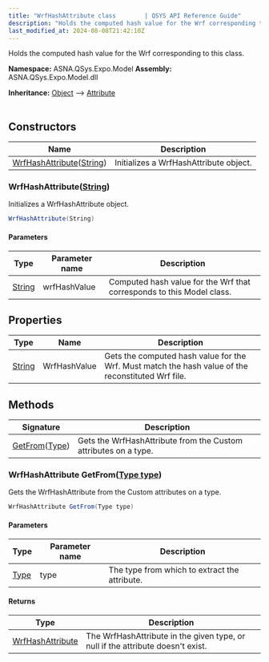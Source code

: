 ```yaml
---
title: "WrfHashAttribute class        | QSYS API Reference Guide"
description: "Holds the computed hash value for the Wrf corresponding to this class. "
last_modified_at: 2024-08-08T21:42:10Z
---
```


Holds the computed hash value for the Wrf corresponding to this class.

**Namespace:** ASNA.QSys.Expo.Model
**Assembly:** ASNA.QSys.Expo.Model.dll

**Inheritance:** [Object](https://docs.microsoft.com/en-us/dotnet/api/system.object) --> [Attribute](https://docs.microsoft.com/en-us/dotnet/api/system.attribute)
<br>
<br>

## Constructors

| Name | Description |
| --- | --- |
| [WrfHashAttribute](#wrfhashattributestring)([String](https://docs.microsoft.com/en-us/dotnet/api/system.string)) | Initializes a WrfHashAttribute object.

### WrfHashAttribute([String](https://docs.microsoft.com/en-us/dotnet/api/system.string))

Initializes a WrfHashAttribute object.

```cs
WrfHashAttribute(String)
```

#### Parameters

| Type | Parameter name | Description
| --- | --- | ---
| [String](https://docs.microsoft.com/en-us/dotnet/api/system.string) | wrfHashValue | Computed hash value for the Wrf that corresponds to this Model class.

## Properties

| Type | Name | Description
| --- | --- | --- 
| [String](https://learn.microsoft.com/en-us/dotnet/api/system.string?view=net-8.0) | WrfHashValue | Gets the computed hash value for the Wrf. Must match the hash value of the reconstituted Wrf file. |

## Methods

| Signature | Description |
| --- | --- |
| [GetFrom](#wrfhashattribute-getfromtype-type)([Type](https://docs.microsoft.com/en-us/dotnet/api/system.type)) | Gets the WrfHashAttribute from the Custom attributes on a type.

### WrfHashAttribute GetFrom([Type type](https://docs.microsoft.com/en-us/dotnet/api/system.type))

Gets the WrfHashAttribute from the Custom attributes on a type.

```cs
WrfHashAttribute GetFrom(Type type)
```

#### Parameters

| Type | Parameter name | Description
| --- | --- | ---
| [Type](https://docs.microsoft.com/en-us/dotnet/api/system.type) | type | The type from which to extract the attribute.

#### Returns

| Type | Description
| --- | ---
| [WrfHashAttribute](/reference/expo/qsys-expo-model/wrf-hash-attribute.html) | The WrfHashAttribute in the given type, or null if the attribute doesn't exist.
